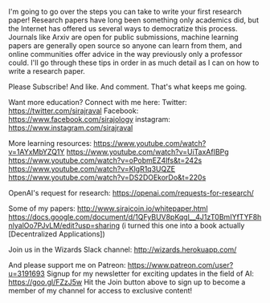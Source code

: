 I'm going to go over the steps you can take to write your first research paper! Research papers have long been something only academics did, but the Internet has offered us several ways to democratize this process. Journals like Arxiv are open for public submissions, machine learning papers are generally open source so anyone can learn from them, and online communities offer advice in the way previously only a professor could. I'll go through these tips in order in as much detail as I can on how to write a research paper. 

Please Subscribe! And like. And comment. That's what keeps me going. 

Want more education? Connect with me here:
Twitter: https://twitter.com/sirajraval
Facebook: https://www.facebook.com/sirajology
instagram: https://www.instagram.com/sirajraval

More learning resources:
https://www.youtube.com/watch?v=1AYxMbYZQ1Y
https://www.youtube.com/watch?v=UiTaxAfIBPg
https://www.youtube.com/watch?v=oPobmEZ4lfs&t=242s
https://www.youtube.com/watch?v=KlgR1q3UQZE
https://www.youtube.com/watch?v=DS2DOEkorDo&t=220s

OpenAI's request for research:
https://openai.com/requests-for-research/


Some of my papers:
http://www.sirajcoin.io/whitepaper.html
https://docs.google.com/document/d/1QFyBUV8pKqgl__4J1zT0BmIYfTYF8hnlyalOo7PJvLM/edit?usp=sharing (i turned this one into a book actually [Decentralized Applications])

Join us in the Wizards Slack channel:
http://wizards.herokuapp.com/

And please support me on Patreon:
https://www.patreon.com/user?u=3191693 
Signup for my newsletter for exciting updates in the field of AI:
https://goo.gl/FZzJ5w
Hit the Join button above to sign up to become a member of my channel for access to exclusive content!